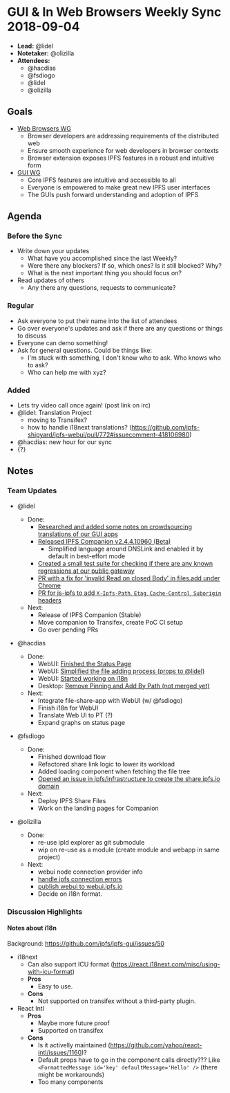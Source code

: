 # GUI & In Web Browsers Weekly Sync 2018-09-04

- **Lead:** @lidel
- **Notetaker:** @olizilla
- **Attendees:**
    - @hacdias
    - @fsdiogo
    - @lidel
    - @olizilla 

## Goals

- [Web Browsers WG](https://github.com/ipfs/in-web-browsers)
    - Browser developers are addressing requirements of the distributed web
    - Ensure smooth experience for web developers in browser contexts
    - Browser extension exposes IPFS features in a robust and intuitive form
- [GUI WG](https://github.com/ipfs/ipfs-gui)
    - Core IPFS features are intuitive and accessible to all
    - Everyone is empowered to make great new IPFS user interfaces
    - The GUIs push forward understanding and adoption of IPFS

## Agenda

### Before the Sync

- Write down your updates
    - What have you accomplished since the last Weekly?
    - Were there any blockers? If so, which ones? Is it still blocked? Why?
    - What is the next important thing you should focus on?
- Read updates of others
    - Any there any questions, requests to communicate?


### Regular

- Ask everyone to put their name into the list of attendees
- Go over everyone's updates and ask if there are any questions or things to discuss
- Everyone can demo something!
- Ask for general questions. Could be things like:
  - I'm stuck with something, I don't know who to ask. Who knows who to ask?
  - Who can help me with xyz?

### Added

- Lets try video call once again! (post link on irc)
- @lidel: Translation Project
    - moving to Transifex?
    - how to handle i18next translations? (https://github.com/ipfs-shipyard/ipfs-webui/pull/772#issuecomment-418106980)
- @hacdias: new hour for our sync
- {?}

## Notes

### Team Updates

- @lidel
    - Done:
        - [Researched and added some notes on crowdsourcing translations of our GUI apps](https://github.com/ipfs/ipfs-gui/issues/50)
        - [Released IPFS Companion v2.4.4.10960 (Beta)](https://github.com/ipfs-shipyard/ipfs-companion/releases/tag/v2.4.4.10960)
            - Simplified language around DNSLink and enabled it by default in best-effort mode
        - [Created a small test suite for checking if there are any known regressions at our public gateway](https://github.com/ipfs/infrastructure/pull/430)
        - [PR with a fix for 'invalid Read on closed Body' in files.add under Chrome](https://github.com/ipfs-shipyard/ipfs-companion/pull/562)
        - [PR for js-ipfs to add  `X-Ipfs-Path`, `Etag`, `Cache-Control`, `Suborigin` headers](https://github.com/ipfs/js-ipfs/pull/1537)
  - Next:
      - Release of IPFS Companion (Stable)
      - Move companion to Transifex, create PoC CI setup
      - Go over pending PRs

- @hacdias
    - Done:
        - WebUI: [Finished the Status Page](https://github.com/ipfs-shipyard/ipfs-webui/pull/766)
        - WebUI: [Simplified the file adding process (props to @lidel)](https://github.com/ipfs-shipyard/ipfs-webui/pull/769)
        - WebUI: [Started working on i18n](https://github.com/ipfs-shipyard/ipfs-webui/pull/772)
        - Desktop: [Remove Pinning and Add By Path (not merged yet)](https://github.com/ipfs-shipyard/ipfs-desktop/pull/655)
    - Next:
        - Integrate file-share-app with WebUI (w/ @fsdiogo)
        - Finish i18n for WebUI
        - Translate Web UI to PT (?)
        - Expand graphs on status page

- @fsdiogo
    - Done:
        - Finished download flow
        - Refactored share link logic to lower its workload 
        - Added loading component when fetching the file tree
        - [Opened an issue in ipfs/infrastructure to create the share.ipfs.io domain](https://github.com/ipfs/infrastructure/issues/429)
    - Next:
        - Deploy IPFS Share Files
        - Work on the landing pages for Companion

- @olizilla
  - Done:
    - re-use ipld explorer as git submodule
    - wip on re-use as a module (create module and webapp in same project)
  - Next:
    - webui node connection provider info
    - [handle ipfs connection errors](https://github.com/ipfs-shipyard/ipfs-webui/issues/773)
    - [publish webui to webui.ipfs.io](https://github.com/ipfs-shipyard/ipfs-webui/issues/775)
    - Decide on i18n format.

### Discussion Highlights

#### Notes about i18n

Background: https://github.com/ipfs/ipfs-gui/issues/50

- i18next
    - Can also support ICU format (https://react.i18next.com/misc/using-with-icu-format)
    - **Pros**
        - Easy to use.
    - **Cons**
        - Not supported on transifex without a third-party plugin.
- React Intl
    - **Pros**
        - Maybe more future proof
        - Supported on transifex
    - **Cons**
        - Is it activelly maintained (https://github.com/yahoo/react-intl/issues/1160)?
        - Default props have to go in the component calls directly??? Like `<FormattedMessage id='key' defaultMessage='Hello' />` (there might be workarounds)
        - Too many components
